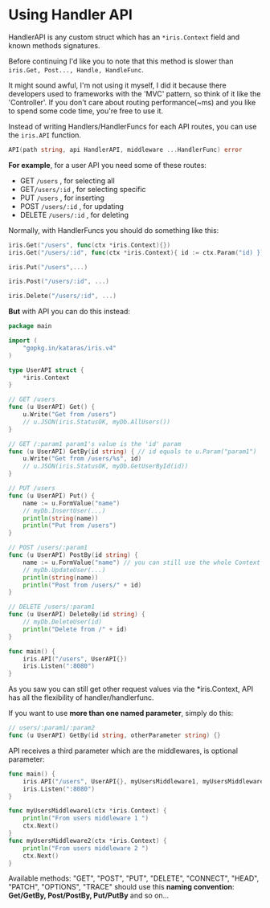 # Using Handler API

HandlerAPI is any custom struct which has an `*iris.Context` field and known methods signatures.

Before continuing I'd like you to note that this method is slower than `iris.Get, Post..., Handle, HandleFunc`.

It might sound awful, I'm not using it myself, I did it because there developers used to frameworks 
with the 'MVC' pattern, so think of it like the 'Controller'. 
If you don't care about routing performance(~ms) and you like to spend some code time, you're free to use it.

Instead of writing Handlers/HandlerFuncs for each API routes, you can use the `iris.API` function.

```go
API(path string, api HandlerAPI, middleware ...HandlerFunc) error
```

**For example**, for a user API you need some of these routes:

* GET `/users` , for selecting all
* GET`/users/:id` , for selecting specific
* PUT `/users` , for inserting
* POST `/users/:id` , for updating
* DELETE `/users/:id` , for deleting

Normally, with HandlerFuncs you should do something like this:

```go
iris.Get("/users", func(ctx *iris.Context){})
iris.Get("/users/:id", func(ctx *iris.Context){ id := ctx.Param("id) })

iris.Put("/users",...)

iris.Post("/users/:id", ...)

iris.Delete("/users/:id", ...)
```

**But** with API you can do this instead:

```go
package main

import (
    "gopkg.in/kataras/iris.v4"
)

type UserAPI struct {
    *iris.Context
}

// GET /users
func (u UserAPI) Get() {
    u.Write("Get from /users")
    // u.JSON(iris.StatusOK, myDb.AllUsers())
}

// GET /:param1 param1's value is the 'id' param
func (u UserAPI) GetBy(id string) { // id equals to u.Param("param1")
    u.Write("Get from /users/%s", id)
    // u.JSON(iris.StatusOK, myDb.GetUserById(id))
}

// PUT /users
func (u UserAPI) Put() {
    name := u.FormValue("name")
    // myDb.InsertUser(...)
    println(string(name))
    println("Put from /users")
}

// POST /users/:param1
func (u UserAPI) PostBy(id string) {
    name := u.FormValue("name") // you can still use the whole Context's features!
    // myDb.UpdateUser(...)
    println(string(name))
    println("Post from /users/" + id)
}

// DELETE /users/:param1
func (u UserAPI) DeleteBy(id string) {
    // myDb.DeleteUser(id)
    println("Delete from /" + id)
}

func main() {
    iris.API("/users", UserAPI{})
    iris.Listen(":8080")
}
```

As you saw you can still get other request values via the \*iris.Context, API has all the  flexibility of handler\/handlerfunc.

If you want to use **more than one named parameter**, simply do this:

```go
// users/:param1/:param2
func (u UserAPI) GetBy(id string, otherParameter string) {}
```

API receives a third parameter which are the middlewares, is optional parameter:

```go
func main() {
    iris.API("/users", UserAPI{}, myUsersMiddleware1, myUsersMiddleware2)
    iris.Listen(":8080")
}

func myUsersMiddleware1(ctx *iris.Context) {
    println("From users middleware 1 ")
    ctx.Next()
}
func myUsersMiddleware2(ctx *iris.Context) {
    println("From users middleware 2 ")
    ctx.Next()
}

```

Available methods: "GET", "POST", "PUT", "DELETE", "CONNECT", "HEAD", "PATCH", "OPTIONS", "TRACE" should use this **naming convention**:  **Get/GetBy, Post/PostBy, Put/PutBy** and so on...

